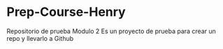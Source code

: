 # Prep-Course-Henry
Repositorio de prueba Modulo 2 
Es un proyecto de prueba para crear un repo y llevarlo a Github